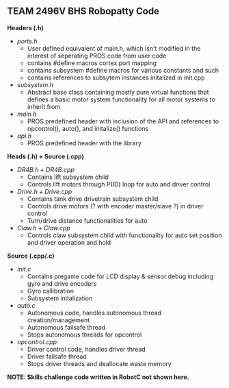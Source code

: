 ## TEAM 2496V BHS Robopatty Code
**Headers (.h)**
- *ports.h*
  - User defined equivalent of main.h, which isn't modified in the interest of seperating PROS code from user code
  - contains #define macros cortex port mapping
  - contains subsystem #define macros for various constants and such
  - contains references to subsytem instances initalized in init.cpp
- *subsystem.h*
  - Abstract base class containing mostly pure virtual functions that defines a basic motor system functionality for all motor systems to inherit from
- *main.h*
  - PROS predefined header with inclusion of the API and references to opcontrol(), auto(), and initalize() functions
- *api.h*
  - PROS predefined header with the library

**Heads (.h) + Source (.cpp)**
  - *DR4B.h + DR4B.cpp*
    - Contains lift subsystem child
    - Controls lift motors through P(ID) loop for auto and driver control
  - *Drive.h + Drive.cpp*
    - Contains tank drive drivetrain subsystem child
    - Controls drive motors (? with encoder master/slave ?) in driver control
    - Turn/drive distance functionalities for auto
  - *Claw.h + Claw.cpp*
    - Controls claw subsystem child with functionality for auto set position and driver operation and hold

**Source (.cpp/.c)**
  - *init.c*
    - Contains pregame code for LCD display & sensor debug including gyro and drive encoders
    - Gyro callibration
    - Subsystem initalization
  - *auto.c*
    - Autonomous code, handles autonomous thread creation/management
    - Autonomous failsafe thread
    - Stops autonomous threads for opcontrol
  - *opcontrol.cpp*
    - Driver control code, handles driver thread
    - Driver failsafe thread
    - Stops driver threads and deallocate waste memory

**NOTE: Skills challenge code written in RobotC not shown here.**
